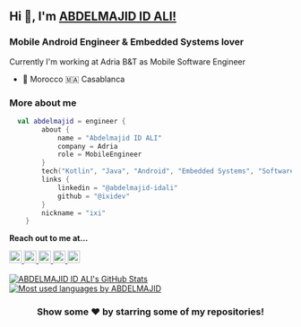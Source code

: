 ## Hi 👋, I'm [ABDELMAJID ID ALI!](https://github.com/ixiDev)
### Mobile Android Engineer & Embedded Systems lover
 Currently I'm working at Adria B&T as Mobile Software Engineer
 - 📍 Morocco 🇲🇦 Casablanca

### More about me
```kotlin
  val abdelmajid = engineer {
        about {
            name = "Abdelmajid ID ALI"
            company = Adria
            role = MobileEngineer
        }
        tech("Kotlin", "Java", "Android", "Embedded Systems", "Software design")
        links {
            linkedin = "@abdelmajid-idali"
            github = "@ixidev"
        }
        nickname = "ixi"
    }
```
**Reach out to me at...**

<a href="https://www.linkedin.com/in/abdelmajid-idali/">
  <img alt="ID ALI's Linkdein" width="22px" height="22px" src="https://cdn.jsdelivr.net/npm/simple-icons@v3/icons/linkedin.svg" />
</a>
<a href="https://www.instagram.com/abdelmajid_idali/">
  <img alt="ID ALI's Instagram" width="22px" height="22px" src="https://cdn.jsdelivr.net/npm/simple-icons@v3/icons/instagram.svg" />
</a>
<a href="https://www.facebook.com/ixi.abdelmajid/">
  <img  alt="ID ALI's Facebook" width="22px" height="22px" src="https://cdn.jsdelivr.net/npm/simple-icons@v3/icons/facebook.svg" />
</a>
<a href="https://www.youtube.com/c/YoutCodeProgrammingTutorials">
  <img  alt="ID ALI's Youtube" width="22px" height="22px" src="https://cdn.jsdelivr.net/npm/simple-icons@v3/icons/youtube.svg" />
</a>
<a href="https://github.com/ixiDev">
  <img  alt="ABDELMAJID ID ALI's Github" width="22px" height="22px" src="https://cdn.jsdelivr.net/npm/simple-icons@v3/icons/github.svg" />
</a>

<br/>


<br/>
<a href="https://github.com/ixiDev">
 <img  src="https://github-readme-stats.vercel.app/api?username=ixiDev&show_icons=true&theme=light&line_height=27" alt="ABDELMAJID ID ALI's GitHub Stats"/>
</a>
<a href="https://github.com/ixiDev">
  <img alt="Most used languages by ABDELMAJID" src="https://github-readme-stats.vercel.app/api/top-langs/?username=ixiDev&theme=light&hide_langs_below=1" />
</a>

<!--suppress HtmlDeprecatedAttribute -->
<div align="center">

### Show some ❤️ by starring some of my repositories!

</div>

